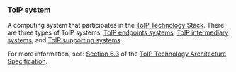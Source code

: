 ### ToIP system

<p class="c8"><span>A computing system that participates in the </span><span class="c2"><a class="c3" href="#h.9looruc0w4ac">ToIP Technology Stack</a></span><span>. There are three types of ToIP systems: </span><span class="c2"><a class="c3" href="#h.2ahqabymbkn3">ToIP endpoints systems</a></span><span>, </span><span class="c2"><a class="c3" href="#h.hcobm4uk16ff">ToIP intermediary systems</a></span><span>, and </span><span class="c2"><a class="c3" href="#h.vr93m8uac7rz">ToIP supporting systems</a></span><span class="c0">.</span></p><p class="c8"><span>For more information, see: </span><span class="c2"><a class="c3" href="https://www.google.com/url?q=https://github.com/trustoverip/TechArch/blob/main/spec.md%2363-high-level-system-architecture&amp;sa=D&amp;source=editors&amp;ust=1706779842870283&amp;usg=AOvVaw3TJp211FxPd_tCkzHq0hdN">Section 6.3</a></span><span>&nbsp;of the </span><span class="c2"><a class="c3" href="#h.bjv9ltwjbiqm">ToIP Technology Architecture Specification</a></span><span class="c0">.</span></p>